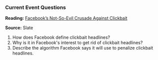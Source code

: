 ### Current Event Questions

**Reading:** [Facebook’s Not-So-Evil Crusade Against Clickbait](http://www.slate.com/blogs/future_tense/2014/08/26/facebook_clickbait_changes_to_news_feed_algorithm_could_save_media_from.html)

**Source:** Slate

1. How does Facebook define clickbait headlines?
2. Why is it in Facebook's interest to get rid of clickbait headlines? 
3. Describe the algorithm Facebook says it will use to penalize clickbait headlines. 
